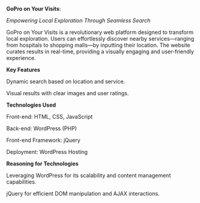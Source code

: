 **GoPro on Your Visits**: 

_Empowering Local Exploration Through Seamless Search_

GoPro on Your Visits is a revolutionary web platform designed to transform local exploration. Users can effortlessly discover nearby services—ranging from hospitals to shopping malls—by inputting their location. The website curates results in real-time, providing a visually engaging and user-friendly experience.

**Key Features**

Dynamic search based on location and service.

Visual results with clear images and user ratings.

**Technologies Used**

Front-end: HTML, CSS, JavaScript

Back-end: WordPress (PHP)

Front-end Framework: jQuery

Deployment: WordPress Hosting

**Reasoning for Technologies**

Leveraging WordPress for its scalability and content management capabilities.

jQuery for efficient DOM manipulation and AJAX interactions.

